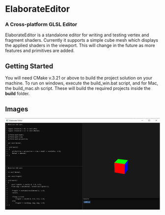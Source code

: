 # ElaborateEditor
### A Cross-platform GLSL Editor

ElaborateEditor is a standalone editor for writing and testing vertex and fragment shaders. Currently it supports a simple cube mesh which displays the applied shaders in the viewport.
This will change in the future as more features and primitives are added.

## Getting Started
You will need CMake v.3.21 or above to build the project solution on your machine. To run on windows, execute the build_win.bat script, and for Mac, the build_mac.sh script.
These will build the required projects inside the **build** folder.

## Images
![1](images/1.png)